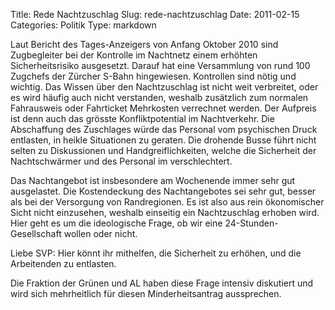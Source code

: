 Title: Rede Nachtzuschlag
Slug: rede-nachtzuschlag
Date: 2011-02-15
Categories: Politik
Type: markdown

Laut Bericht des Tages-Anzeigers von Anfang Oktober 2010 sind Zugbegleiter bei der Kontrolle im Nachtnetz einem erhöhten Sicherheitsrisiko ausgesetzt. Darauf hat eine Versammlung von rund 100 Zugchefs der Zürcher S-Bahn hingewiesen. Kontrollen sind nötig und wichtig. Das Wissen über den Nachtzuschlag ist nicht weit verbreitet, oder es wird häufig auch nicht verstanden, weshalb zusätzlich zum normalen Fahrausweis oder Fahrticket Mehrkosten verrechnet werden. Der Aufpreis ist denn auch das grösste Konfliktpotential im Nachtverkehr. Die Abschaffung des Zuschlages würde das Personal vom psychischen Druck entlasten, in heikle Situationen zu geraten. Die drohende Busse führt nicht selten zu Diskussionen und Handgreiflichkeiten, welche die Sicherheit der Nachtschwärmer und des Personal im verschlechtert.

Das Nachtangebot ist insbesondere am Wochenende immer sehr gut ausgelastet. Die Kostendeckung des Nachtangebotes sei sehr gut, besser als bei der Versorgung von Randregionen. Es ist also aus rein ökonomischer Sicht nicht einzusehen, weshalb einseitig ein Nachtzuschlag erhoben wird. Hier geht es um die ideologische Frage, ob wir eine 24-Stunden-Gesellschaft wollen oder nicht.

Liebe SVP: Hier könnt ihr mithelfen, die Sicherheit zu erhöhen, und die Arbeitenden zu entlasten.

Die Fraktion der Grünen und AL haben diese Frage intensiv diskutiert und wird sich mehrheitlich für diesen Minderheitsantrag aussprechen.
